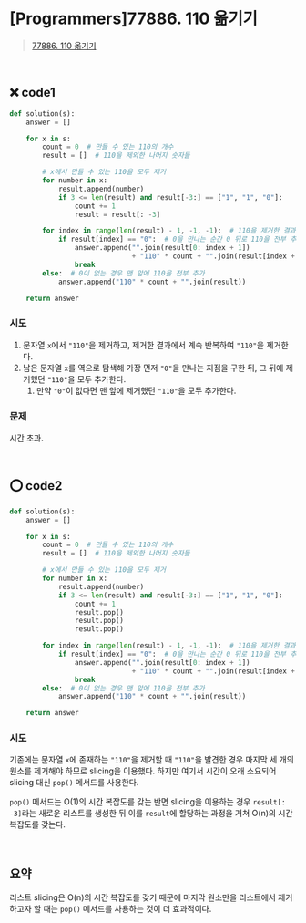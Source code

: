 # [Programmers]77886. 110 옮기기

> [77886. 110 옮기기](https://programmers.co.kr/learn/courses/30/lessons/77886)

<br>

## ❌ code1

```python
def solution(s):
    answer = []

    for x in s:
        count = 0  # 만들 수 있는 110의 개수
        result = []  # 110을 제외한 나머지 숫자들

        # x에서 만들 수 있는 110을 모두 제거
        for number in x:
            result.append(number)
            if 3 <= len(result) and result[-3:] == ["1", "1", "0"]:
                count += 1
                result = result[: -3]

        for index in range(len(result) - 1, -1, -1):  # 110을 제거한 결과를 역순으로 탐색
            if result[index] == "0":  # 0을 만나는 순간 0 뒤로 110을 전부 추가
                answer.append("".join(result[0: index + 1])
                              + "110" * count + "".join(result[index + 1:]))
                break
        else:  # 0이 없는 경우 맨 앞에 110을 전부 추가
            answer.append("110" * count + "".join(result))

    return answer
```

### 시도

1. 문자열 `x`에서 `"110"`을 제거하고, 제거한 결과에서 계속 반복하여 `"110"`을 제거한다.
2. 남은 문자열 `x`를 역으로 탐색해 가장 먼저 `"0"`을 만나는 지점을 구한 뒤, 그 뒤에 제거했던 `"110"`을 모두 추가한다.
   1. 만약 `"0"`이 없다면 맨 앞에 제거했던 `"110"`을 모두 추가한다.

### 문제

시간 초과.

<br>

## ⭕ code2

```python
def solution(s):
    answer = []

    for x in s:
        count = 0  # 만들 수 있는 110의 개수
        result = []  # 110을 제외한 나머지 숫자들

        # x에서 만들 수 있는 110을 모두 제거
        for number in x:
            result.append(number)
            if 3 <= len(result) and result[-3:] == ["1", "1", "0"]:
                count += 1
                result.pop()
                result.pop()
                result.pop()

        for index in range(len(result) - 1, -1, -1):  # 110을 제거한 결과를 역순으로 탐색
            if result[index] == "0":  # 0을 만나는 순간 0 뒤로 110을 전부 추가
                answer.append("".join(result[0: index + 1])
                              + "110" * count + "".join(result[index + 1:]))
                break
        else:  # 0이 없는 경우 맨 앞에 110을 전부 추가
            answer.append("110" * count + "".join(result))

    return answer

```

### 시도

기존에는 문자열 `x`에 존재하는 `"110"`을 제거할 때 `"110"`을 발견한 경우 마지막 세 개의 원소를 제거해야 하므로 slicing을 이용했다. 하지만 여기서 시간이 오래 소요되어 slicing 대신 `pop()` 메서드를 사용한다.

`pop()` 메서드는 O(1)의 시간 복잡도를 갖는 반면 slicing을 이용하는 경우 `result[: -3]`라는 새로운 리스트를 생성한 뒤 이를 `result`에 할당하는 과정을 거쳐 O(n)의 시간 복잡도를 갖는다.

<br>

## 요약

리스트 slicing은 O(n)의 시간 복잡도를 갖기 때문에 마지막 원소만을 리스트에서 제거하고자 할 때는 `pop()` 메서드를 사용하는 것이 더 효과적이다.
